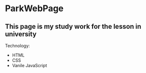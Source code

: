 # ParkWebPage
## This page is my study work for the lesson in university

Technology:
- HTML
- CSS
- Vanile JavaScript
